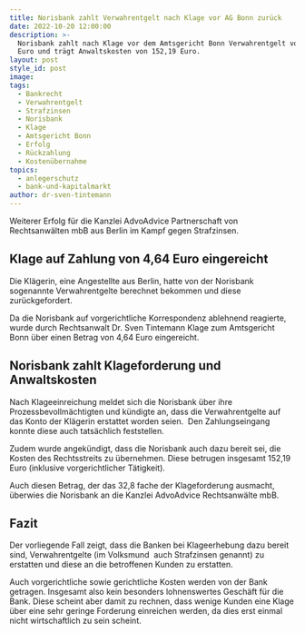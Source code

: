 ```yaml
---
title: Norisbank zahlt Verwahrentgelt nach Klage vor AG Bonn zurück
date: 2022-10-20 12:00:00
description: >-
  Norisbank zahlt nach Klage vor dem Amtsgericht Bonn Verwahrentgelt von 4,64
  Euro und trägt Anwaltskosten von 152,19 Euro. 
layout: post
style_id: post
image:
tags:
  - Bankrecht
  - Verwahrentgelt
  - Strafzinsen
  - Norisbank
  - Klage
  - Amtsgericht Bonn
  - Erfolg
  - Rückzahlung
  - Kostenübernahme
topics:
  - anlegerschutz
  - bank-und-kapitalmarkt
author: dr-sven-tintemann
---
```

Weiterer Erfolg für die Kanzlei AdvoAdvice Partnerschaft von Rechtsanwälten mbB aus Berlin im Kampf gegen Strafzinsen.&nbsp;

## Klage auf Zahlung von 4,64 Euro eingereicht

Die Klägerin, eine Angestellte aus Berlin, hatte von der Norisbank sogenannte Verwahrentgelte berechnet bekommen und diese zurückgefordert.&nbsp;

Da die Norisbank auf vorgerichtliche Korrespondenz ablehnend reagierte, wurde durch Rechtsanwalt Dr. Sven Tintemann Klage zum Amtsgericht Bonn über einen Betrag von 4,64 Euro eingereicht.&nbsp;

## Norisbank zahlt Klageforderung und Anwaltskosten

Nach Klageeinreichung meldet sich die Norisbank über ihre Prozessbevollmächtigten und kündigte an, dass die Verwahrentgelte auf das Konto der Klägerin erstattet worden seien.&nbsp; Den Zahlungseingang konnte diese auch tatsächlich feststellen.&nbsp;

Zudem wurde angekündigt, dass die Norisbank auch dazu bereit sei, die Kosten des Rechtsstreits zu übernehmen. Diese betrugen insgesamt 152,19 Euro (inklusive vorgerichtlicher Tätigkeit).&nbsp;

Auch diesen Betrag, der das 32,8 fache der Klageforderung ausmacht, überwies die Norisbank an die Kanzlei AdvoAdvice Rechtsanwälte mbB.

## Fazit

Der vorliegende Fall zeigt, dass die Banken bei Klageerhebung dazu bereit sind, Verwahrentgelte (im Volksmund&nbsp; auch Strafzinsen genannt) zu erstatten und diese an die betroffenen Kunden zu erstatten.&nbsp;

Auch vorgerichtliche sowie gerichtliche Kosten werden von der Bank getragen. Insgesamt also kein besonders lohnenswertes Geschäft für die Bank. Diese scheint aber damit zu rechnen, dass wenige Kunden eine Klage über eine sehr geringe Forderung einreichen werden, da dies erst einmal nicht wirtschaftlich zu sein scheint.&nbsp;